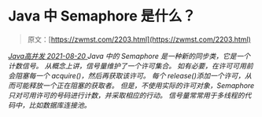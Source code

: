 <!--yml
category: 未分类
date: 0001-01-01 00:00:00
--->

# Java 中 Semaphore 是什么？

> 原文：[https://zwmst.com/2203.html](https://zwmst.com/2203.html)

   [ *Java高并发* ](https://zwmst.com/java%e9%ab%98%e5%b9%b6%e5%8f%91)*[ <time datetime="2021-08-20T09:40:30+08:00"> 2021-08-20 </time> ](https://zwmst.com/2203.html)  Java 中的 Semaphore 是一种新的同步类，它是一个计数信号。
从概念上讲，信号量维护了一个许可集合。
如有必要，在许可可用前会阻塞每一个 acquire()，然后再获取该许可。
每个 release()添加一个许可，从而可能释放一个正在阻塞的获取者。
但是，不使用实际的许可对象，Semaphore 只对可用许可的号码进行计数，并采取相应的行动。
信号量常常用于多线程的代码中，比如数据库连接池。*